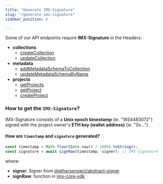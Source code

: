 ```yaml
---
title: "Generate IMX-Signature"
slug: "/generate-imx-signature"
sidebar_position: 6

---
```


Some of our API endpoints require **IMX-Signature** in the Headers:
* **collections**
    * [createCollection](https://docs.x.immutable.com/reference#/operations/createCollection)
    * [updateCollection](https://docs.x.immutable.com/reference#/operations/updateCollection)
* **metadata**
    * [addMetadataSchemaToCollection](https://docs.x.immutable.com/reference#/operations/addMetadataSchemaToCollection)
    * [updateMetadataSchemaByName](https://docs.x.immutable.com/reference#/operations/updateMetadataSchemaByName)
* **projects**
    * [getProjects](https://docs.x.immutable.com/reference#/operations/getProjects)
    * [getProject](https://docs.x.immutable.com/reference#/operations/getProject)
    * [createProject](https://docs.x.immutable.com/reference#/operations/createProject)

### How to get the `IMX-Signature`?
IMX-Signature consists of a **Unix epoch timestamp** (ie. "1654483072") signed with the project owner's **ETH key (wallet address)** (ie. "0x...").

#### How are `timestamp` and `signature` generated?
```typescript
const timestamp = Math.floor(Date.now() / 1000).toString();
const signature = await signRaw(timestamp, signer); // IMX-Signature
```

where:
* **signer**: Signer from [@ethersproject/abstract-signer](https://www.npmjs.com/package/@ethersproject/abstract-signer)
* **signRaw**: function in [imx-core-sdk](https://github.com/immutable/imx-core-sdk/blob/main/src/utils/crypto/crypto.ts#L79-L85)

